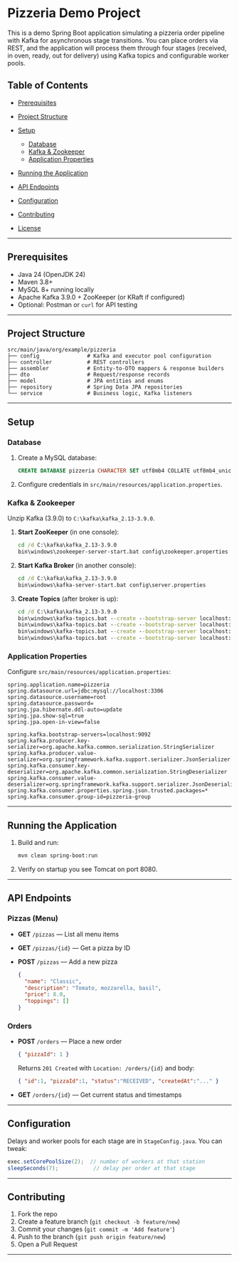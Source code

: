 # Pizzeria Demo Project

This is a demo Spring Boot application simulating a pizzeria order pipeline with Kafka for asynchronous stage transitions. You can place orders via REST, and the application will process them through four stages (received, in oven, ready, out for delivery) using Kafka topics and configurable worker pools.

## Table of Contents

* [Prerequisites](#prerequisites)
* [Project Structure](#project-structure)
* [Setup](#setup)

  * [Database](#database)
  * [Kafka & Zookeeper](#kafka--zookeeper)
  * [Application Properties](#application-properties)
* [Running the Application](#running-the-application)
* [API Endpoints](#api-endpoints)
* [Configuration](#configuration)
* [Contributing](#contributing)
* [License](#license)

---

## Prerequisites

* Java 24 (OpenJDK 24)
* Maven 3.8+
* MySQL 8+ running locally
* Apache Kafka 3.9.0 + ZooKeeper (or KRaft if configured)
* Optional: Postman or `curl` for API testing

---

## Project Structure

```
src/main/java/org/example/pizzeria
├── config               # Kafka and executor pool configuration
├── controller           # REST controllers
├── assembler            # Entity-to-DTO mappers & response builders
├── dto                  # Request/response records
├── model                # JPA entities and enums
├── repository           # Spring Data JPA repositories
└── service              # Business logic, Kafka listeners
```

---

## Setup

### Database

1. Create a MySQL database:

   ```sql
   CREATE DATABASE pizzeria CHARACTER SET utf8mb4 COLLATE utf8mb4_unicode_ci;
   ```
2. Configure credentials in `src/main/resources/application.properties`.

### Kafka & Zookeeper

Unzip Kafka (3.9.0) to `C:\kafka\kafka_2.13-3.9.0`.

1. **Start ZooKeeper** (in one console):

   ```bat
   cd /d C:\kafka\kafka_2.13-3.9.0
   bin\windows\zookeeper-server-start.bat config\zookeeper.properties
   ```

2. **Start Kafka Broker** (in another console):

   ```bat
   cd /d C:\kafka\kafka_2.13-3.9.0
   bin\windows\kafka-server-start.bat config\server.properties
   ```

3. **Create Topics** (after broker is up):

   ```bat
   cd /d C:\kafka\kafka_2.13-3.9.0
   bin\windows\kafka-topics.bat --create --bootstrap-server localhost:9092 --replication-factor 1 --partitions 1 --topic orders-received
   bin\windows\kafka-topics.bat --create --bootstrap-server localhost:9092 --replication-factor 1 --partitions 1 --topic orders-in-oven
   bin\windows\kafka-topics.bat --create --bootstrap-server localhost:9092 --replication-factor 1 --partitions 1 --topic orders-ready
   bin\windows\kafka-topics.bat --create --bootstrap-server localhost:9092 --replication-factor 1 --partitions 1 --topic orders-out-for-delivery
   ```

### Application Properties

Configure `src/main/resources/application.properties`:

```properties
spring.application.name=pizzeria
spring.datasource.url=jdbc:mysql://localhost:3306
spring.datasource.username=root
spring.datasource.password=
spring.jpa.hibernate.ddl-auto=update
spring.jpa.show-sql=true
spring.jpa.open-in-view=false

spring.kafka.bootstrap-servers=localhost:9092
spring.kafka.producer.key-serializer=org.apache.kafka.common.serialization.StringSerializer
spring.kafka.producer.value-serializer=org.springframework.kafka.support.serializer.JsonSerializer
spring.kafka.consumer.key-deserializer=org.apache.kafka.common.serialization.StringDeserializer
spring.kafka.consumer.value-deserializer=org.springframework.kafka.support.serializer.JsonDeserializer
spring.kafka.consumer.properties.spring.json.trusted.packages=*
spring.kafka.consumer.group-id=pizzeria-group
```

---

## Running the Application

1. Build and run:

   ```bash
   mvn clean spring-boot:run
   ```
2. Verify on startup you see Tomcat on port 8080.

---

## API Endpoints

### Pizzas (Menu)

* **GET** `/pizzas` — List all menu items
* **GET** `/pizzas/{id}` — Get a pizza by ID
* **POST** `/pizzas` — Add a new pizza

  ```json
  {
    "name": "Classic",
    "description": "Tomato, mozzarella, basil",
    "price": 8.0,
    "toppings": []
  }
  ```

### Orders

* **POST** `/orders` — Place a new order

  ```json
  { "pizzaId": 1 }
  ```

  Returns `201 Created` with `Location: /orders/{id}` and body:

  ```json
  { "id":1, "pizzaId":1, "status":"RECEIVED", "createdAt":"..." }
  ```

* **GET** `/orders/{id}` — Get current status and timestamps

---

## Configuration

Delays and worker pools for each stage are in `StageConfig.java`. You can tweak:

```java
exec.setCorePoolSize(2);  // number of workers at that station
sleepSeconds(7);           // delay per order at that stage
```

---

## Contributing

1. Fork the repo
2. Create a feature branch (`git checkout -b feature/new`)
3. Commit your changes (`git commit -m 'Add feature'`)
4. Push to the branch (`git push origin feature/new`)
5. Open a Pull Request

---
